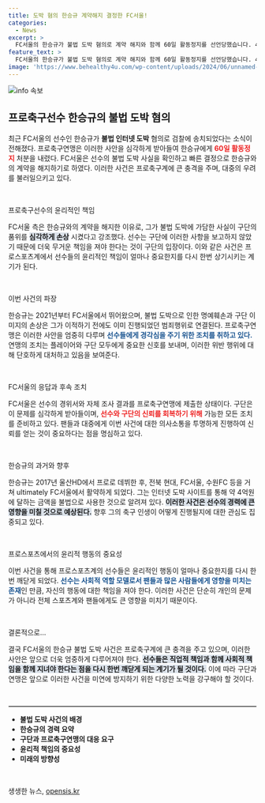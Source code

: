 ```yaml
---
title: 도박 혐의 한승규 계약해지 결정한 FC서울!
categories:
  - News
excerpt: >
  FC서울의 한승규가 불법 도박 혐의로 계약 해지와 함께 60일 활동정지를 선언당했습니다. 4억원 규모의 도박 행위가 드러난 이 선수의 충격적인 이면을 확인하세요!
feature_text: >
  FC서울의 한승규가 불법 도박 혐의로 계약 해지와 함께 60일 활동정지를 선언당했습니다. 4억원 규모의 도박 행위가 드러난 이 선수의 충격적인 이면을 확인하세요!
image: 'https://www.behealthy4u.com/wp-content/uploads/2024/06/unnamed-file.png'
---
```


<p><img src="https://www.behealthy4u.com/wp-content/uploads/2024/06/unnamed-file.png" alt="info 속보" /></p>

<h2 data-ke-size="size26">프로축구선수 한승규의 불법 도박 혐의</h2>

<p data-ke-size="size16">최근 FC서울의 선수인 한승규가 <b>불법 인터넷 도박</b> 혐의로 검찰에 송치되었다는 소식이 전해졌다. 프로축구연맹은 이러한 사안을 심각하게 받아들여 한승규에게 <b><span style="color: #ee2323;">60일 활동정지</span></b> 처분을 내렸다. FC서울은 선수의 불법 도박 사실을 확인하고 빠른 결정으로 한승규와의 계약을 해지하기로 하였다. 이러한 사건은 프로축구계에 큰 충격을 주며, 대중의 우려를 불러일으키고 있다.</p>

<p data-ke-size="size16">&nbsp;</p>

<p>프로축구선수의 윤리적인 책임</p>

<p data-ke-size="size16">FC서울 측은 한승규와의 계약을 해지한 이유로, 그가 불법 도박에 가담한 사실이 구단의 품위를 <b><span style="background-color: #21538527;">심각하게 손상</span></b> 시켰다고 강조했다. 선수는 구단에 이러한 사항을 보고하지 않았기 때문에 더욱 무거운 책임을 져야 한다는 것이 구단의 입장이다. 이와 같은 사건은 프로스포츠계에서 선수들의 윤리적인 책임이 얼마나 중요한지를 다시 한번 상기시키는 계기가 된다.</p>

<p data-ke-size="size16">&nbsp;</p>

<p>이번 사건의 파장</p>

<p data-ke-size="size16">한승규는 2021년부터 FC서울에서 뛰어왔으며, 불법 도박으로 인한 명예훼손과 구단 이미지의 손상은 그가 이적하기 전에도 이미 진행되었던 범죄행위로 연결된다. 프로축구연맹은 이러한 사안을 엄중히 다루며 <b><span style="color: #1a5490;">선수들에게 경각심을 주기 위한 조치를 취하고 있다.</span></b> 연맹의 조치는 플레이어와 구단 모두에게 중요한 신호를 보내며, 이러한 위반 행위에 대해 단호하게 대처하고 있음을 보여준다.</p>

<p data-ke-size="size16">&nbsp;</p>

<p>FC서울의 응답과 후속 조치</p>

<p data-ke-size="size16">FC서울은 선수의 경위서와 자체 조사 결과를 프로축구연맹에 제출한 상태이다. 구단은 이 문제를 심각하게 받아들이며, <b><span style="color: #ee2323;">선수와 구단의 신뢰를 회복하기 위해</span></b> 가능한 모든 조치를 준비하고 있다. 팬들과 대중에게 이번 사건에 대한 의사소통을 투명하게 진행하여 신뢰를 얻는 것이 중요하다는 점을 명심하고 있다.</p>

<p data-ke-size="size16">&nbsp;</p>

<p>한승규의 과거와 향후</p>

<p data-ke-size="size16">한승규는 2017년 울산HD에서 프로로 데뷔한 후, 전북 현대, FC서울, 수원FC 등을 거쳐 ultimately FC서울에서 활약하게 되었다. 그는 인터넷 도박 사이트를 통해 약 4억원에 달하는 금액을 불법으로 사용한 것으로 알려져 있다. <b><span style="background-color: #21538527;">이러한 사건은 선수의 경력에 큰 영향을 미칠 것으로 예상된다.</span></b> 향후 그의 축구 인생이 어떻게 진행될지에 대한 관심도 집중되고 있다.</p>

<p data-ke-size="size16">&nbsp;</p>

<p>프로스포츠에서의 윤리적 행동의 중요성</p>

<p data-ke-size="size16">이번 사건을 통해 프로스포츠계의 선수들은 윤리적인 행동이 얼마나 중요한지를 다시 한번 깨닫게 되었다. <b><span style="color: #1a5490;">선수는 사회적 역할 모델로서 팬들과 많은 사람들에게 영향을 미치는 존재</span></b>인 만큼, 자신의 행동에 대한 책임을 져야 한다. 이러한 사건은 단순히 개인의 문제가 아니라 전체 스포츠계와 팬들에게도 큰 영향을 미치기 때문이다.</p>

<p data-ke-size="size16">&nbsp;</p>

<p>결론적으로...</p>

<p data-ke-size="size16">결국 FC서울의 한승규 불법 도박 사건은 프로축구계에 큰 충격을 주고 있으며, 이러한 사안은 앞으로 더욱 엄중하게 다루어져야 한다. <b><span style="background-color: #21538527;">선수들은 직업적 책임과 함께 사회적 책임을 함께 지녀야 한다는 점을 다시 한번 깨닫게 되는 계기가 될 것이다.</span></b> 이에 따라 구단과 연맹은 앞으로 이러한 사건을 미연에 방지하기 위한 다양한 노력을 강구해야 할 것이다.</p>

<p data-ke-size="size16">&nbsp;</p>

<hr style="border: 1px solid #ccc;" />

<ul>
<li><b>불법 도박 사건의 배경</b></li>
<li><b>한승규의 경력 요약</b></li>
<li><b>구단과 프로축구연맹의 대응 요구</b></li>
<li><b>윤리적 책임의 중요성</b></li>
<li><b>미래의 방향성</b></li>
</ul>

<p data-ke-size="size16">&nbsp;</p>
생생한 뉴스, <a href="https://opensis.kr" rel="dofollow">opensis.kr</a>


